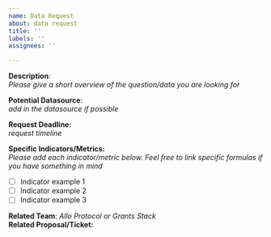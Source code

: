 ```yaml
---
name: Data Request
about: data request
title: ''
labels: ''
assignees: ''

---
```


**Description**:<br>
*Please give a short overview of the question/data you are looking for*

**Potential Datasource**:<br>
*add in the datasource if possible*<br>

**Request Deadline:** <br> 
*request timeline* <br> 

**Specific Indicators/Metrics:**<br>
*Please add each indicator/metric below. Feel free to link specific formulas if you have something in mind*<br> 
- [ ] Indicator example 1
- [ ] Indicator example 2
- [ ] Indicator example 3

**Related Team**: _Allo Protocol or Grants Stack_ <br>
**Related Proposal/Ticket:**<br>
